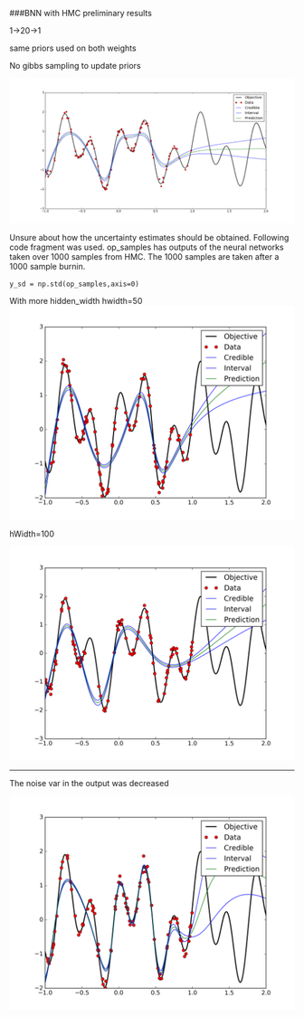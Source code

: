 ###BNN with HMC preliminary results

1->20->1

same priors used on both weights

No gibbs sampling to update priors


![abc](BNN_1-20-1_noGibbs.png)


Unsure about how the uncertainty estimates should be obtained. Following code fragment was used. op_samples has outputs of the neural networks taken over 1000 samples from HMC. The 1000 samples are taken after a 1000 sample burnin. 

    y_sd = np.std(op_samples,axis=0)
    
    
With more hidden_width
hwidth=50
![abc](BNNv110vy100hW50.png)

hWidth=100

![abc](BNNv110vy100hW100.png)



---

The noise var in the output was decreased 

![abc](BNNv110vy500hW50.png)



    